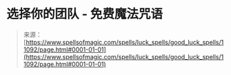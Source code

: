 <!--yml

category: 未分类

date: 2024-06-12 18:48:05

-->

# 选择你的团队 - 免费魔法咒语

> 来源：[https://www.spellsofmagic.com/spells/luck_spells/good_luck_spells/11092/page.html#0001-01-01](https://www.spellsofmagic.com/spells/luck_spells/good_luck_spells/11092/page.html#0001-01-01)
